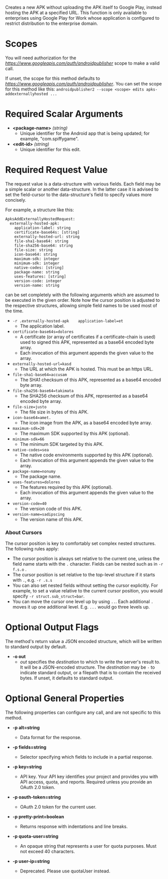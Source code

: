 Creates a new APK without uploading the APK itself to Google Play, instead hosting the APK at a specified URL. This function is only available to enterprises using Google Play for Work whose application is configured to restrict distribution to the enterprise domain.
# Scopes

You will need authorization for the *https://www.googleapis.com/auth/androidpublisher* scope to make a valid call.

If unset, the scope for this method defaults to *https://www.googleapis.com/auth/androidpublisher*.
You can set the scope for this method like this: `androidpublisher2 --scope <scope> edits apks-addexternallyhosted ...`
# Required Scalar Arguments
* **&lt;package-name&gt;** *(string)*
    - Unique identifier for the Android app that is being updated; for example, &#34;com.spiffygame&#34;.
* **&lt;edit-id&gt;** *(string)*
    - Unique identifier for this edit.
# Required Request Value

The request value is a data-structure with various fields. Each field may be a simple scalar or another data-structure.
In the latter case it is advised to set the field-cursor to the data-structure's field to specify values more concisely.

For example, a structure like this:
```
ApksAddExternallyHostedRequest:
  externally-hosted-apk:
    application-label: string
    certificate-base64s: [string]
    externally-hosted-url: string
    file-sha1-base64: string
    file-sha256-base64: string
    file-size: string
    icon-base64: string
    maximum-sdk: integer
    minimum-sdk: integer
    native-codes: [string]
    package-name: string
    uses-features: [string]
    version-code: integer
    version-name: string

```

can be set completely with the following arguments which are assumed to be executed in the given order. Note how the cursor position is adjusted to the respective structures, allowing simple field names to be used most of the time.

* `-r .externally-hosted-apk    application-label=et`
    - The application label.
* `certificate-base64s=dolores`
    - A certificate (or array of certificates if a certificate-chain is used) used to signed this APK, represented as a base64 encoded byte array.
    - Each invocation of this argument appends the given value to the array.
* `externally-hosted-url=kasd`
    - The URL at which the APK is hosted. This must be an https URL.
* `file-sha1-base64=accusam`
    - The SHA1 checksum of this APK, represented as a base64 encoded byte array.
* `file-sha256-base64=takimata`
    - The SHA256 checksum of this APK, represented as a base64 encoded byte array.
* `file-size=justo`
    - The file size in bytes of this APK.
* `icon-base64=amet.`
    - The icon image from the APK, as a base64 encoded byte array.
* `maximum-sdk=20`
    - The maximum SDK supported by this APK (optional).
* `minimum-sdk=66`
    - The minimum SDK targeted by this APK.
* `native-codes=sea`
    - The native code environments supported by this APK (optional).
    - Each invocation of this argument appends the given value to the array.
* `package-name=nonumy`
    - The package name.
* `uses-features=dolores`
    - The features required by this APK (optional).
    - Each invocation of this argument appends the given value to the array.
* `version-code=40`
    - The version code of this APK.
* `version-name=sadipscing`
    - The version name of this APK.



### About Cursors

The cursor position is key to comfortably set complex nested structures. The following rules apply:

* The cursor position is always set relative to the current one, unless the field name starts with the `.` character. Fields can be nested such as in `-r f.s.o` .
* The cursor position is set relative to the top-level structure if it starts with `.`, e.g. `-r .s.s`
* You can also set nested fields without setting the cursor explicitly. For example, to set a value relative to the current cursor position, you would specify `-r struct.sub_struct=bar`.
* You can move the cursor one level up by using `..`. Each additional `.` moves it up one additional level. E.g. `...` would go three levels up.


# Optional Output Flags

The method's return value a JSON encoded structure, which will be written to standard output by default.

* **-o out**
    - *out* specifies the *destination* to which to write the server's result to.
      It will be a JSON-encoded structure.
      The *destination* may be `-` to indicate standard output, or a filepath that is to contain the received bytes.
      If unset, it defaults to standard output.
# Optional General Properties

The following properties can configure any call, and are not specific to this method.

* **-p alt=string**
    - Data format for the response.

* **-p fields=string**
    - Selector specifying which fields to include in a partial response.

* **-p key=string**
    - API key. Your API key identifies your project and provides you with API access, quota, and reports. Required unless you provide an OAuth 2.0 token.

* **-p oauth-token=string**
    - OAuth 2.0 token for the current user.

* **-p pretty-print=boolean**
    - Returns response with indentations and line breaks.

* **-p quota-user=string**
    - An opaque string that represents a user for quota purposes. Must not exceed 40 characters.

* **-p user-ip=string**
    - Deprecated. Please use quotaUser instead.
